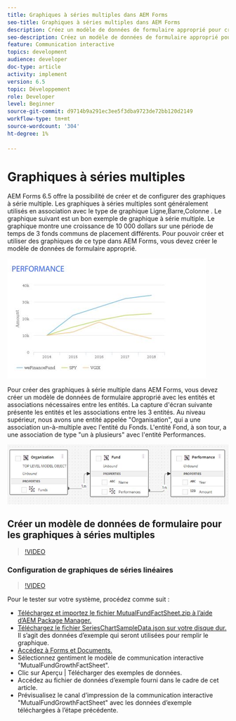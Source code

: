 ```yaml
---
title: Graphiques à séries multiples dans AEM Forms
seo-title: Graphiques à séries multiples dans AEM Forms
description: Créez un modèle de données de formulaire approprié pour créer des graphiques à série multiple dans les documents de canal papier et web.
seo-description: Créez un modèle de données de formulaire approprié pour créer des graphiques à série multiple dans les documents de canal papier et web.
feature: Communication interactive
topics: development
audience: developer
doc-type: article
activity: implement
version: 6.5
topic: Développement
role: Developer
level: Beginner
source-git-commit: d9714b9a291ec3ee5f3dba9723de72bb120d2149
workflow-type: tm+mt
source-wordcount: '304'
ht-degree: 1%

---
```



# Graphiques à séries multiples

AEM Forms 6.5 offre la possibilité de créer et de configurer des graphiques à série multiple. Les graphiques à séries multiples sont généralement utilisés en association avec le type de graphique Ligne,Barre,Colonne . Le graphique suivant est un bon exemple de graphique à série multiple. Le graphique montre une croissance de 10 000 dollars sur une période de temps de 3 fonds communs de placement différents. Pour pouvoir créer et utiliser des graphiques de ce type dans AEM Forms, vous devez créer le modèle de données de formulaire approprié.

![multisérie](assets/seriescharts.jfif)

Pour créer des graphiques à série multiple dans AEM Forms, vous devez créer un modèle de données de formulaire approprié avec les entités et associations nécessaires entre les entités. La capture d&#39;écran suivante présente les entités et les associations entre les 3 entités. Au niveau supérieur, nous avons une entité appelée &quot;Organisation&quot;, qui a une association un-à-multiple avec l&#39;entité du Fonds. L&#39;entité Fond, à son tour, a une association de type &quot;un à plusieurs&quot; avec l&#39;entité Performances.

![formdatamodel](assets/formdatamodel.jfif)


## Créer un modèle de données de formulaire pour les graphiques à séries multiples

>[!VIDEO](https://video.tv.adobe.com/v/26352/quality=9)


### Configuration de graphiques de séries linéaires

>[!VIDEO](https://video.tv.adobe.com/v/26353?quality=9&learn=on)


Pour le tester sur votre système, procédez comme suit :

* [Téléchargez et importez le fichier MutualFundFactSheet.zip à l’aide d’AEM Package Manager.](assets/mutualfundfactsheet.zip)
* [Téléchargez le fichier SeriesChartSampleData.json sur votre disque dur.](assets/serieschartsampledata.json) Il s’agit des données d’exemple qui seront utilisées pour remplir le graphique.
* [Accédez à Forms et Documents.](https://helpx.adobe.com/aem/forms.html/content/dam/formsanddocuments.html)
* Sélectionnez gentiment le modèle de communication interactive &quot;MutualFundGrowthFactSheet&quot;.
* Clic sur Aperçu | Télécharger des exemples de données.
* Accédez au fichier de données d’exemple fourni dans le cadre de cet article.
* Prévisualisez le canal d’impression de la communication interactive &quot;MutualFundGrowthFactSheet&quot; avec les données d’exemple téléchargées à l’étape précédente.
